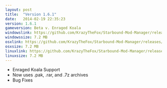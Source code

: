 ```yaml
---
layout: post
title:  "Version 1.6.1"
date:   2014-02-19 22:35:23
version: 1.6.1
gameversion: Beta v. Enraged Koala
windowslink: https://github.com/KrazyTheFox/Starbound-Mod-Manager/releases/download/v1.6.1/StarboundModManager-KrazyTheFox.zip
windowssize: 7.2 MB
osxlink: https://github.com/KrazyTheFox/Starbound-Mod-Manager/releases/download/v1.6.1/StarboundModManager-KrazyTheFox.zip
osxsize: 7.2 MB
linuxlink: https://github.com/KrazyTheFox/Starbound-Mod-Manager/releases/download/v1.6.1/StarboundModManager-KrazyTheFox.zip
linuxsize: 7.2 MB
---
```

<ul class="hyphen-list">
	<li>Enraged Koala Support</li>
	<li>Now uses .pak, .rar, and .7z archives</li>
	<li>Bug Fixes</li>
</ul>